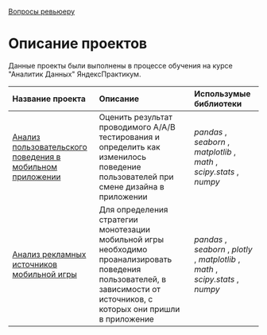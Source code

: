 [Вопросы ревьюеру](https://disk.yandex.ru/i/E5-ojeXrgiAWEw)


# Описание проектов

Данные проекты были выполнены в процессе обучения на курсе "Аналитик Данных" ЯндексПрактикум.

|Название проекта|Описание|Использумые библиотеки|
| :------------- |:-------------| :-----|
|[Анализ пользовательского поведения в мобильном приложении](https://github.com/Anastasia-Klimanova/project/tree/main/mobile_app)|Оценить результат проводимого A/A/B тестирования и определить как изменилось поведение пользователей при смене дизайна в приложении|*pandas* , *seaborn* , *matplotlib* , *math* , *scipy.stats* , *numpy*|
|[Анализ рекламных источников мобильной игры](https://github.com/Anastasia-Klimanova/project/tree/main/mobile_game)|Для определения стратегии монотезации мобильной игры необходимо проанализировать поведения пользователей, в зависимости от источников, с которых они пришли в приложение|*pandas* , *seaborn* , *plotly* , *matplotlib* , *math* , *scipy.stats* , *numpy*|

